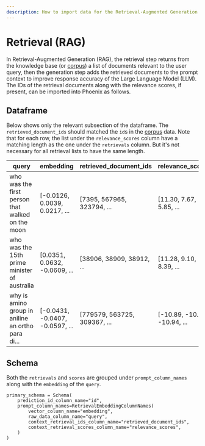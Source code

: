 ```yaml
---
description: How to import data for the Retrieval-Augmented Generation (RAG) use case
---
```


# Retrieval (RAG)

In Retrieval-Augmented Generation (RAG), the retrieval step returns from the knowledge base (or [corpus](corpus-data.md)) a list of documents relevant to the user query, then the generation step adds the retrieved documents to the prompt context to improve response accuracy of the Large Language Model (LLM). The IDs of the retrieval documents along with the relevance scores, if present, can be imported into Phoenix as follows.

## Dataframe

Below shows only the relevant subsection of the dataframe. The `retrieved_document_ids` should matched the `id`s in the [corpus](corpus-data.md) data. Note that for each row, the list under the `relevance_scores` column have a matching length as the one under the `retrievals` column. But it's not necessary for all retrieval lists to have the same length.

<table><thead><tr><th width="219.33333333333331">query</th><th width="141">embedding</th><th width="220">retrieved_document_ids</th><th>relevance_scores</th></tr></thead><tbody><tr><td>who was the first person that walked on the moon</td><td>[-0.0126, 0.0039, 0.0217, ...</td><td>[7395, 567965, 323794, ...</td><td>[11.30, 7.67, 5.85, ...</td></tr><tr><td>who was the 15th prime minister of australia</td><td>[0.0351, 0.0632, -0.0609, ...</td><td>[38906, 38909, 38912, ...</td><td>[11.28, 9.10, 8.39, ...</td></tr><tr><td>why is amino group in aniline an ortho para di...</td><td>[-0.0431, -0.0407, -0.0597, ...</td><td>[779579, 563725, 309367, ...</td><td>[-10.89, -10.90, -10.94, ...</td></tr></tbody></table>

## Schema

Both the `retrievals` and `scores` are grouped under `prompt_column_names` along with the `embedding` of the `query`.

```
primary_schema = Schema(
    prediction_id_column_name="id",
    prompt_column_names=RetrievalEmbeddingColumnNames(
        vector_column_name="embedding",
        raw_data_column_name="query",
        context_retrieval_ids_column_name="retrieved_document_ids",
        context_retrieval_scores_column_name="relevance_scores",
    )
)
```
